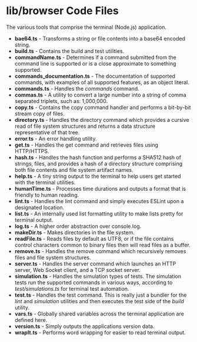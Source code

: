 # lib/browser Code Files
The various tools that comprise the terminal (Node.js) application.

* **bae64.ts**                  - Transforms a string or file contents into a base64 encoded string.
* **build.ts**                  - Contains the build and test utilities.
* **commandName.ts**            - Determines if a command submitted from the command line is supported or is a close approximate to something supported.
* **commands_documentation.ts** - The documentation of supported commands, with examples of all supported features, as an object literal.
* **commands.ts**               - Handles the *commands* command.
* **commas.ts**                 - A utility to convert a large number into a string of comma separated triplets, such as: 1,000,000.
* **copy.ts**                   - Contains the copy command handler and performs a bit-by-bit stream copy of files.
* **directory.ts**              - Handles the directory command which provides a cursive read of file system structures and returns a data structure representative of that tree.
* **error.ts**                  - An error handling utility.
* **get.ts**                    - Handles the get command and retrieves files using HTTP/HTTPS.
* **hash.ts**                   - Handles the hash function and performs a SHA512 hash of strings, files, and provides a hash of a directory structure comprising both file contents and file system artifact names.
* **help.ts**                   - A tiny string output to the terminal to help users get started with the terminal utilities.
* **humanTime.ts**              - Processes time durations and outputs a format that is friendly to human reading.
* **lint.ts**                   - Handles the lint command and simply executes ESLint upon a designated location.
* **list.ts**                   - An internally used list formatting utility to make lists pretty for terminal output.
* **log.ts**                    - A higher order abstraction over console.log.
* **makeDir.ts**                - Makes directories in the file system.
* **readFile.ts**               - Reads files by default as UTF8, or if the file contains control characters common to binary files then will read files as a buffer.
* **remove.ts**                 - Handles the remove command which recursively removes files and file system structures.
* **server.ts**                 - Handles the server command which launches an HTTP server, Web Socket client, and a TCP socket server.
* **simulation.ts**             - Handles the simulation types of tests.  The simulation tests run the supported commands in various ways, according to *test/simulations.ts* for terminal test automation.
* **test.ts**                   - Handles the test command.  This is really just a bundler for the *lint* and *simulation* utilities and then executes the test side of the *build* utility.
* **vars.ts**                   - Globally shared variables across the terminal application are defined here.
* **version.ts**                - Simply outputs the applications version data.
* **wrapIt.ts**                 - Performs word wrapping for easier to read terminal output.